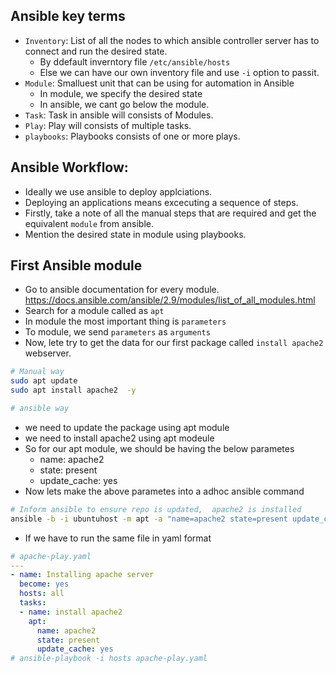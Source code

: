 ## Ansible key terms
* `Inventory`: List of all the nodes to which ansible controller server has to connect and run the desired state. 
    * By ddefault inverntory file `/etc/ansible/hosts`
    * Else we can have our own inventory file and use `-i` option to passit.
* `Module`: Smalluest unit that can be using for automation in Ansible
    * In module, we specify the desired state 
    * In ansible, we cant go below the module.
* `Task`: Task in ansible will consists of Modules.
* `Play`: Play will consists of multiple tasks. 
* `playbooks`: Playbooks consists of one or more plays. 

## Ansible Workflow:
* Ideally we use ansible to deploy applciations.
* Deploying an applications means excecuting a sequence of steps. 
* Firstly, take a note of all the manual steps that are required and get the equivalent `module` from ansible. 
* Mention the desired state in module using playbooks. 

## First Ansible module
* Go to ansible documentation for every module. https://docs.ansible.com/ansible/2.9/modules/list_of_all_modules.html
* Search for a module called as `apt`
* In module the most important thing is `parameters`
* To module, we send `parameters` as `arguments`
* Now, lete try to get the data for our first package called `install apache2` webserver.
```bash
# Manual way
sudo apt update 
sudo apt install apache2  -y

# ansible way 

```
* we need to update the package using apt module
* we need to install apache2 using apt modeule
* So for our apt module, we should be having the below parametes
    * name: apache2
    * state: present 
    * update_cache: yes 
* Now lets make the above parametes into a adhoc ansible command
```bash
# Inform ansible to ensure repo is updated,  apache2 is installed
ansible -b -i ubuntuhost -m apt -a "name=apache2 state=present update_cache=yes" all
```
* If we have to run the same file in yaml format
```yaml
# apache-play.yaml
---
- name: Installing apache server
  become: yes
  hosts: all
  tasks:
  - name: install apache2
    apt:
      name: apache2
      state: present
      update_cache: yes
# ansible-playbook -i hosts apache-play.yaml
```